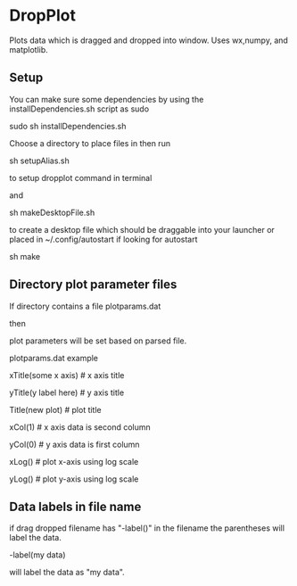 DropPlot
==========

Plots data which is dragged and dropped into window. Uses wx,numpy, and matplotlib.

Setup 
------
You can make sure some dependencies by using the installDependencies.sh script as sudo

sudo sh installDependencies.sh

Choose a directory to place files in then run

sh setupAlias.sh

to setup dropplot command in terminal

and

sh makeDesktopFile.sh

to create a desktop file which should be draggable into your launcher or placed in ~/.config/autostart if looking for autostart 

sh make

Directory plot parameter files 
------
If directory contains a file plotparams.dat 

then 

plot parameters will be set based on parsed file.

plotparams.dat  example 

xTitle(some x axis) # x axis title

yTitle(y label here) # y axis title

Title(new plot) # plot title

xCol(1) # x axis data is second column

yCol(0) # y axis data is first column

xLog() # plot x-axis using log scale

yLog() # plot y-axis using log scale


Data labels in file name
------

if drag dropped filename has "-label()" in the filename the parentheses will label the data.

-label(my data)

will label the data as "my data".
